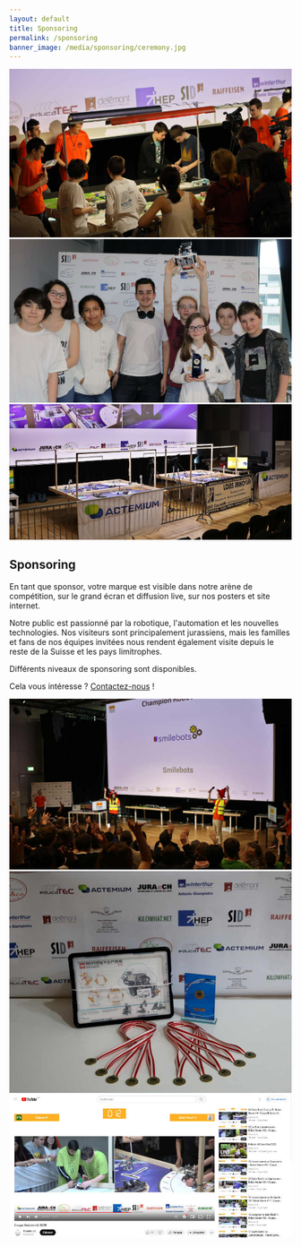 ```yaml
---
layout: default
title: Sponsoring
permalink: /sponsoring
banner_image: /media/sponsoring/ceremony.jpg
---
```


<div class="sponsoring-slideshow">
  <img src="/media/sponsoring/area.jpg" alt="Les sponsors visibles durant les matches de robot">
  <img src="/media/sponsoring/winners.jpg" alt="Les sponsors visibles sur les photos d'équipes">
  <img src="/media/sponsoring/match.jpg" alt="Les sponsors visible sur la zone de compétition">
</div>


<div class="container page">
<div class="row">
<section class="col-md-6 col-md-offset-3" markdown="1">

# Sponsoring

En tant que sponsor, votre marque est visible dans notre arène de compétition, sur le grand écran et diffusion live, sur nos posters et site internet.

Notre public est passionné par la robotique, l'automation et les nouvelles technologies.
Nos visiteurs sont principalement jurassiens, mais les familles et fans de nos équipes invitées nous rendent également visite depuis le reste de la Suisse et les pays limitrophes.

Différents niveaux de sponsoring sont disponibles.

Cela vous intéresse ?
[Contactez-nous](/contact) !

</section>
</div>
</div>

<div class="sponsoring-slideshow">
  <img src="/media/sponsoring/ceremony.jpg" alt="Les sponsors visibles durant la remise des résultats">
  <img src="/media/sponsoring/trophee.jpg" alt="Les sponsors visible avec le trophée">
  <img src="/media/sponsoring/youtube.jpg" alt="Les sponsors visibles sur notre diffusion vidéo live">
</div>
